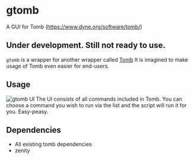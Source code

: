 # gtomb
A GUI for Tomb (https://www.dyne.org/software/tomb/)

## Under development. Still not ready to use.

`gtomb` is a wrapper for another wrapper called [Tomb](https://github.com/dyne/Tomb)
It is imagined to make usage of Tomb even easier for end-users.

## Usage
![gtomb UI](https://github.com/parazyd/gtomb/raw/master/screenshot.png "gtomb UI")
The UI consists of all commands included in Tomb. You can choose a command you wish to run via the
list and the script will run it for you. Easy-peasy.

## Dependencies
* All existing tomb dependencies
* zenity
